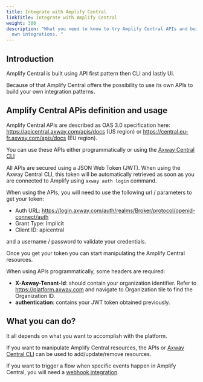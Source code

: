 ```yaml
---
title: Integrate with Amplify Central
linkTitle: Integrate with Amplify Central
weight: 300
description: "What you need to know to try Amplify Central APIs and build you
  own integrations. "
---
```

## Introduction

Amplify Central is built using API first pattern then CLI and lastly UI.

Because of that Amplify Central offers the possibility to use its own APIs to build your own integration patterns.

## Amplify Central APis definition and usage

Amplify Central APIs are described as OAS 3.0 specification here: <https://apicentral.axway.com/apis/docs> (US region) or <https://central.eu-fr.axway.com/apis/docs> (EU region).

You can use these APIs either programmatically or using the [Axway Central CLI](/docs/integrate_with_central/cli_central/)

All APIs are secured using a JSON Web Token (JWT). When using the Axway Central CLI, this token will be automatically retrieved as soon as you are connected to Amplify using `axway auth login` command.

When using the APIs, you will need to use the following url / parameters to get your token:

* Auth URL: <https://login.axway.com/auth/realms/Broker/protocol/openid-connect/auth>
* Grant Type: Implicit
* Client ID: apicentral

and a username / password to validate your credentials.

Once you get your token you can start manipulating the Amplify Central resources.

When using APIs programmatically, some headers are required:

* **X-Axway-Tenant-Id**: should contain your organization identifier. Refer to <https://platform.axway.com> and navigate to Organization tile to find the Organization ID.
* **authentication**: contains your JWT token obtained previously.

## What you can do?

It all depends on what you want to accomplish with the platform.

If you want to manipulate Amplify Central resources, the APIs or [Axway Central CLI](/docs/integrate_with_central/cli_central/a) can be used to add/update/remove resources.

If you want to trigger a flow when specific events happen in Amplify Central, you will need a [webhook integration](/docs/integrate_with_central/integrate_with_webhooks/).
